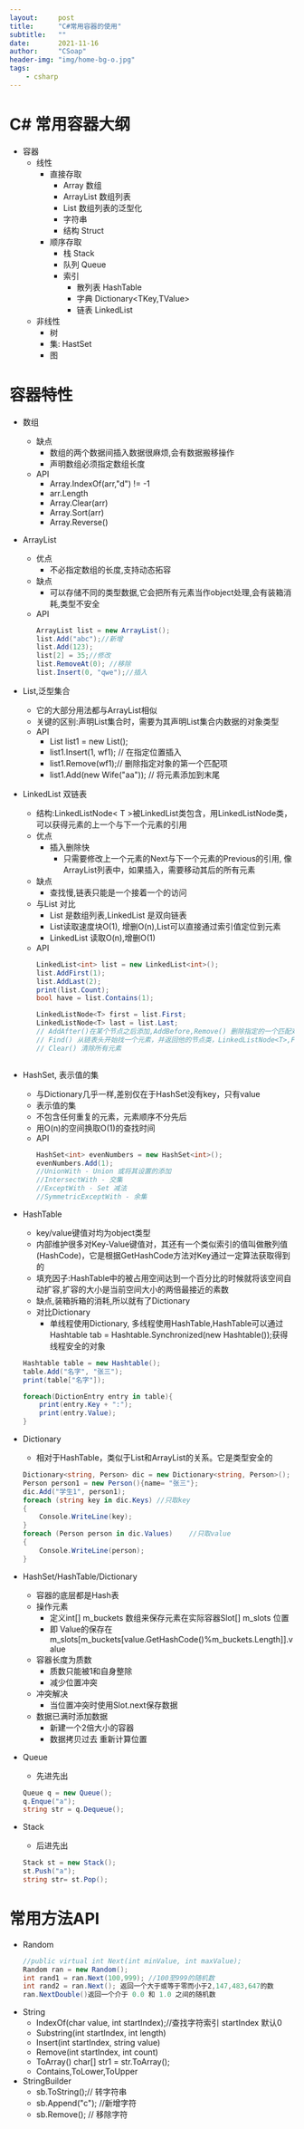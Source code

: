 ```yaml
---
layout:     post
title:      "C#常用容器的使用"
subtitle:   ""
date:       2021-11-16
author:     "CSoap"
header-img: "img/home-bg-o.jpg"
tags:
    - csharp
---
```


# C# 常用容器大纲

- 容器
    - 线性
        - 直接存取
            - Array 数组
            - ArrayList 数组列表
            - List<T> 数组列表的泛型化
            - 字符串
            - 结构 Struct
        - 顺序存取
            - 栈 Stack<T>
            - 队列 Queue<T>
            - 索引
                - 散列表 HashTable
                - 字典 Dictionary<TKey,TValue>
                - 链表 LinkedList<T>
    - 非线性
        - 树
        - 集: HastSet<T>
        - 图

# 容器特性
- 数组
    - 缺点
        - 数组的两个数据间插入数据很麻烦,会有数据搬移操作
        - 声明数组必须指定数组长度
    - API
        - Array.IndexOf(arr,"d") != -1
        - arr.Length
        - Array.Clear(arr)
        - Array.Sort(arr)
        - Array.Reverse()
- ArrayList
    - 优点
        - 不必指定数组的长度,支持动态拓容
    - 缺点
        - 可以存储不同的类型数据,它会把所有元素当作object处理,会有装箱消耗,类型不安全
    - API
        ```csharp
        ArrayList list = new ArrayList();
        list.Add("abc");//新增
        list.Add(123);
        list[2] = 35;//修改
        list.RemoveAt(0); //移除
        list.Insert(0, "qwe");//插入
        ```
- List<T>,泛型集合
    - 它的大部分用法都与ArrayList相似
    - 关键的区别:声明List集合时，需要为其声明List集合内数据的对象类型
    - API
        - List<Wife> list1 = new List<Wife>();
        - list1.Insert(1, wf1); // 在指定位置插入
        - list1.Remove(wf1);// 删除指定对象的第一个匹配项
        - list1.Add(new Wife("aa")); // 将元素添加到末尾
- LinkedList<T> 双链表
    - 结构:LinkedListNode< T >被LinkedList类包含，用LinkedListNode类，可以获得元素的上一个与下一个元素的引用
    - 优点
        - 插入删除快
            - 只需要修改上一个元素的Next与下一个元素的Previous的引用, 像ArrayList列表中，如果插入，需要移动其后的所有元素
    - 缺点
        - 查找慢,链表只能是一个接着一个的访问
    - 与List 对比
        - List 是数组列表,LinkedList 是双向链表
        - List读取速度块O(1), 增删O(n),List可以直接通过索引值定位到元素
        - LinkedList 读取O(n),增删O(1)
    - API
        ```csharp
        LinkedList<int> list = new LinkedList<int>();
        list.AddFirst(1);
        list.AddLast(2);
        print(list.Count);
        bool have = list.Contains(1);

        LinkedListNode<T> first = list.First;
        LinkedListNode<T> last = list.Last;
        // AddAfter()在某个节点之后添加,AddBefore,Remove() 删除指定的一个匹配对象, RemoveFirst(), RemoveLast()
        // Find() 从链表头开始找一个元素，并返回他的节点类，LinkedListNode<T>,FindLast()是从尾部来搜
        // Clear() 清除所有元素
    ```

- HashSet, 表示值的集
    - 与Dictionary几乎一样,差别仅在于HashSet没有key，只有value
    - 表示值的集
    - 不包含任何重复的元素，元素顺序不分先后
    - 用O(n)的空间换取O(1)的查找时间
    - API
        ```csharp
        HashSet<int> evenNumbers = new HashSet<int>();
        evenNumbers.Add(1);
        //UnionWith - Union 或将其设置的添加
        //IntersectWith - 交集
        //ExceptWith - Set 减法
        //SymmetricExceptWith - 余集
        ```
- HashTable
    - key/value键值对均为object类型
    - 内部维护很多对Key-Value键值对，其还有一个类似索引的值叫做散列值(HashCode)，它是根据GetHashCode方法对Key通过一定算法获取得到的
    - 填充因子:HashTable中的被占用空间达到一个百分比的时候就将该空间自动扩容,扩容的大小是当前空间大小的两倍最接近的素数
    - 缺点,装箱拆箱的消耗,所以就有了Dictionary<T>
    - 对比Dictionary
        - 单线程使用Dictionary, 多线程使用HashTable,HashTable可以通过Hashtable tab = Hashtable.Synchronized(new Hashtable());获得线程安全的对象
    ```csharp
    Hashtable table = new Hashtable();
    table.Add("名字", "张三");
    print(table["名字"]);

    foreach(DictionEntry entry in table){
        print(entry.Key + ":");
        print(entry.Value);
    }
    ```
- Dictionary
    - 相对于HashTable，类似于List和ArrayList的关系。它是类型安全的
    ```csharp
    Dictionary<string, Person> dic = new Dictionary<string, Person>();
    Person person1 = new Person(){name= "张三"};
    dic.Add("学生1", person1);
    foreach (string key in dic.Keys) //只取key
    {
        Console.WriteLine(key);
    }
    foreach (Person person in dic.Values)    //只取value
    {
        Console.WriteLine(person);
    }

    ```
- HashSet/HashTable/Dictionary
    - 容器的底层都是Hash表
    - 操作元素
        - 定义int[] m_buckets 数组来保存元素在实际容器Slot[] m_slots 位置
        - 即 Value的保存在 m_slots[m_buckets[value.GetHashCode()%m_buckets.Length]].value
    - 容器长度为质数
        - 质数只能被1和自身整除
        - 减少位置冲突
    - 冲突解决
        - 当位置冲突时使用Slot.next保存数据
    - 数据已满时添加数据
        - 新建一个2倍大小的容器
        - 数据拷贝过去 重新计算位置

- Queue
    - 先进先出
    ```csharp
    Queue q = new Queue();
    q.Enque("a");
    string str = q.Dequeue();
    ```
- Stack
    - 后进先出
    ```csharp
    Stack st = new Stack();
    st.Push("a");
    string str= st.Pop();
    ```


# 常用方法API

- Random
    ```csharp
    //public virtual int Next(int minValue, int maxValue);
    Random ran = new Random();
    int rand1 = ran.Next(100,999); //100至999的随机数
    int rand2 = ran.Next(); 返回一个大于或等于零而小于2,147,483,647的数
    ran.NextDouble()返回一个介于 0.0 和 1.0 之间的随机数
    ```
- String
    - IndexOf(char value, int startIndex);//查找字符索引 startIndex 默认0
    - Substring(int startIndex, int length)
    - Insert(int startIndex, string value)
    - Remove(int startIndex, int count)
    - ToArray() char[] str1 = str.ToArray();
    - Contains,ToLower,ToUpper
- StringBuilder
    - sb.ToString();// 转字符串
    - sb.Append("c"); //新增字符
    - sb.Remove(); // 移除字符